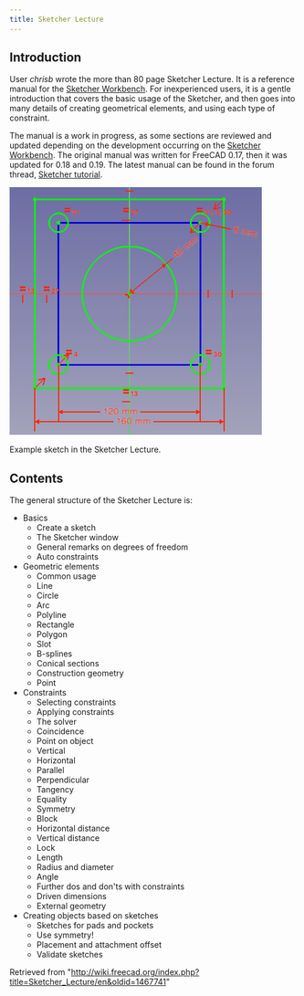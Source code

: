 ```yaml
---
title: Sketcher Lecture
---
```


## Introduction

User _chrisb_ wrote the more than 80 page Sketcher Lecture. It is a reference manual for the [Sketcher Workbench](/Sketcher_Workbench "Sketcher Workbench"). For inexperienced users, it is a gentle introduction that covers the basic usage of the Sketcher, and then goes into many details of creating geometrical elements, and using each type of constraint.

The manual is a work in progress, as some sections are reviewed and updated depending on the development occurring on the [Sketcher Workbench](/Sketcher_Workbench "Sketcher Workbench"). The original manual was written for FreeCAD 0.17, then it was updated for 0.18 and 0.19. The latest manual can be found in the forum thread, [Sketcher tutorial](https://forum.freecadweb.org/viewtopic.php?f=36&t=30104).

![](/src/assets/images/Sketcher_reference.png)

Example sketch in the Sketcher Lecture.

## Contents

The general structure of the Sketcher Lecture is:

- Basics
  - Create a sketch
  - The Sketcher window
  - General remarks on degrees of freedom
  - Auto constraints
- Geometric elements
  - Common usage
  - Line
  - Circle
  - Arc
  - Polyline
  - Rectangle
  - Polygon
  - Slot
  - B-splines
  - Conical sections
  - Construction geometry
  - Point
- Constraints
  - Selecting constraints
  - Applying constraints
  - The solver
  - Coincidence
  - Point on object
  - Vertical
  - Horizontal
  - Parallel
  - Perpendicular
  - Tangency
  - Equality
  - Symmetry
  - Block
  - Horizontal distance
  - Vertical distance
  - Lock
  - Length
  - Radius and diameter
  - Angle
  - Further dos and don'ts with constraints
  - Driven dimensions
  - External geometry
- Creating objects based on sketches
  - Sketches for pads and pockets
  - Use symmetry!
  - Placement and attachment offset
  - Validate sketches

Retrieved from "<http://wiki.freecad.org/index.php?title=Sketcher_Lecture/en&oldid=1467741>"

